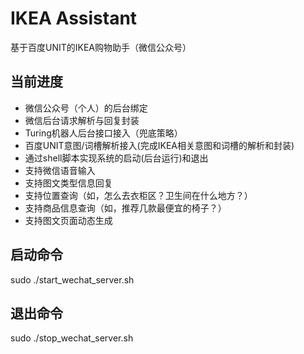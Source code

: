 # IKEA Assistant
基于百度UNIT的IKEA购物助手（微信公众号）
## 当前进度
* 微信公众号（个人）的后台绑定
* 微信后台请求解析与回复封装
* Turing机器人后台接口接入（兜底策略）
* 百度UNIT意图/词槽解析接入(完成IKEA相关意图和词槽的解析和封装) 
* 通过shell脚本实现系统的启动(后台运行)和退出
* 支持微信语音输入
* 支持图文类型信息回复
* 支持位置查询（如，怎么去衣柜区？卫生间在什么地方？）
* 支持商品信息查询（如，推荐几款最便宜的椅子？）
* 支持图文页面动态生成
## 启动命令
  sudo ./start_wechat_server.sh
## 退出命令
  sudo ./stop_wechat_server.sh
 
